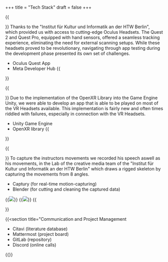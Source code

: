 +++
title = "Tech Stack"
draft = false
+++


{{<section title="The Oculus Headsets">}}
Thanks to the "Institut für Kultur und Informatik an der HTW Berlin",   which provided us with access to cutting-edge Oculus Headsets. The Quest 2 and Quest Pro, equipped with hand sensors, offered a seamless tracking experience, eliminating the need for external scanning setups. While these headsets proved to be revolutionary, navigating through app testing during the development phase presented its own set of challenges.

- Oculus Quest App
- Meta Developer Hub
{{</section>}}


{{<section title="Building the VR Environment">}}
Due to the implementation of the OpenXR Library into the Game Engine Unity, we were able to develop an app that is able to be played on most of the VR Headsets available.
This implementation is fairly new and often times riddled with failures, especially in connection with the VR Headsets.

- Unity Game Engine
- OpenXR library
{{</section>}}

{{<section title="Motion Capturing">}}
To capture the instructors movements we recorded his speech aswell as his movements, in the Lab of the creative media team of the "Institut für Kultur und Informatik an der HTW Berlin" which draws a rigged skeleton by capturing the movements from 8 angles.

- Captury (for real-time motion-capturing)
- Blender (for cutting and cleaning the captured data)
  
{{<image src="zippel1.jpg">}}
{{<image src="zippel2.jpg">}}
{{</section>}}

{{<section title="Communication and Project Management
- Citavi (literature database)
- Mattermost (project board)
- GitLab (repository)
- Discord (online calls)
  
{{</section>}}







